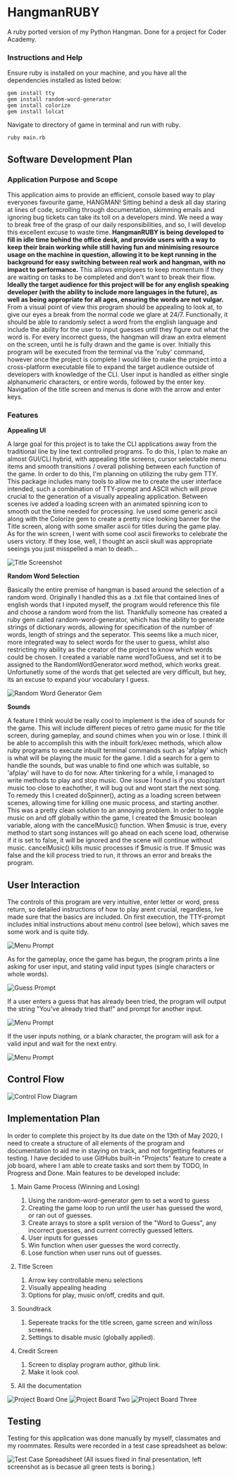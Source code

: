 # HangmanRUBY

A ruby ported version of my Python Hangman.
Done for a project for Coder Academy.

### Instructions and Help

Ensure ruby is installed on your machine, and you have all the dependencies installed as listed below:
```
gem install tty
gem install random-word-generator
gem install colorize
gem install lolcat
```

Navigate to directory of game in terminal and run with ruby.
```
ruby main.rb
```

## Software Development Plan

### Application Purpose and Scope

This application aims to provide an efficient, console based way to play everyones favourite game, HANGMAN! Sitting behind a desk all day staring at lines of code, scrolling through documentation, skimming emails and ignoring bug tickets can take its toll on a developers mind. We need a way to break free of the grasp of our daily responsibilities, and so, I will develop this excellent excuse to waste time. __HangmanRUBY is being developed to fill in idle time behind the office desk, and provide users with a way to keep their brain working while still having fun and minimising resource usage on the machine in question, allowing it to be kept running in the background for easy switching between real work and hangman, with no impact to performance.__ This allows employees to keep momentum if they are waiting on tasks to be completed and don't want to break their flow. __Ideally the target audience for this project will be for any english speaking developer (with the ability to include more languages in the future), as well as being appropriate for all ages, ensuring the words are not vulgar.__ From a visual point of view this program should be appealing to look at, to give our eyes a break from the normal code we glare at 24/7. Functionally, it should be able to randomly select a word from the english language and include the ability for the user to input guesses until they figure out what the word is. For every incorrect guess, the hangman will draw an extra element on the screen, until he is fully drawn and the game is over. Initially this program will be executed from the terminal via the 'ruby' command, however once the project is complete I would like to make the project into a cross-platform executable file to expand the target audience outside of developers with knowledge of the CLI. User input is handled as either single alphanumeric characters, or entire words, followed by the enter key. Navigation of the title screen and menus is done with the arrow and enter keys.

### Features

**Appealing UI**

A large goal for this project is to take the CLI applications away from the traditional line by line text controlled programs. To do this, I plan to make an almost GUI/CLI hybrid, with appealing title screens, cursor selectable menu items and smooth transitions / overall polishing between each function of the game. In order to do this, I'm planning on utilizing the ruby gem TTY. This package includes many tools to allow me to create the user interface intended, such a combination of TTY-prompt and ASCII which will prove crucial to the generation of a visually appealing application. Between scenes ive added a loading screen with an animated spinning icon to smooth out the time needed for processing. Ive used some generic ascii along with the Colorize gem to create a pretty nice looking banner for the Title screen, along with some smaller ascii for titles during the game play. As for the win screen, I went with some cool ascii fireworks to celebrate the users victory. If they lose, well, I thought an ascii skull was appropriate seeings you just misspelled a man to death...

![Title Screenshot](/img/menu_screenshot.png)

**Random Word Selection**

Basically the entire premise of hangman is based around the selection of a random word. Originally I handled this as a .txt file that contained lines of english words that I inputed myself, the program would reference this file and choose a random word from the list. Thankfully someone has created a ruby gem called random-word-generator, which has the ability to generate strings of dictionary words, allowing for specification of the number of words, length of strings and the seperator. This seems like a much nicer, more integrated way to select words for the user to guess, whilst also restricting my ability as the creator of the project to know which words could be chosen. I created a variable name wordToGuess, and set it to be assigned to the RandomWordGenerator.word method, which works great. Unfortunetly some of the words that get selected are very difficult, but hey, its an excuse to expand your vocabulary I guess.

![Random Word Generator Gem](/img/random-words.png)

**Sounds**

A feature I think would be really cool to implement is the idea of sounds for the game. This will include different pieces of retro game music for the title screen, during gameplay, and sound chimes when you win or lose. I think ill be able to accomplish this with the inbuilt fork/exec methods, which allow ruby programs to execute inbuilt terminal commands such as 'afplay' which is what will be playing the music for the game. I did a search for a gem to handle the sounds, but was unable to find one which was suitable, so 'afplay' will have to do for now. After tinkering for a while, I managed to write methods to play and stop music. One issue I found is if you stop/start music too close to eachother, it will bug out and wont start the next song. To remedy this I created doSpinner(), acting as a loading screen between scenes, allowing time for killing one music process, and starting another. This was a pretty clean solution to an annoying problem. In order to toggle music on and off globally within the game, I created the $music boolean variable, along with the cancelMusic() function. When $music is true, every method to start song instances will go ahead on each scene load, otherwise if it is set to false, it will be ignored and the scene will continue without music. cancelMusic() kills music processes if $music is true. If $music was false and the kill process tried to run, it throws an error and breaks the program.

## User Interaction

The controls of this program are very intuitive, enter letter or word, press return, so detailed instructions of how to play arent crucial, regardless, Ive made sure that the basics are included. On first execution, the TTY-prompt includes initial instructions about menu control (see below), which saves me some work and is quite tidy. 

![Menu Prompt](/img/Menu_Prompt.png)

As for the gameplay, once the game has begun, the program prints a line asking for user input, and stating valid input types (single characters or whole words). 

![Guess Prompt](/img/Guess.png)

If a user enters a guess that has already been tried, the program will output the string "You've already tried that!" and prompt for another input. 

![Menu Prompt](/img/already_guessed.png)

If the user inputs nothing, or a blank character, the program will ask for a valid input and wait for the next entry.

![Menu Prompt](/img/enter_a_guess.png)

## Control Flow

![Control Flow Diagram](/img/control_flow.jpg)

## Implementation Plan

In order to complete this project by its due date on the 13th of May 2020, I need to create a structure of all elements of the program and documentation to aid me in staying on track, and not forgetting features or testing. I have decided to use GitHubs built-in "Projects" feature to create a job board, where I am able to create tasks and sort them by TODO, In Progress and Done.  Main features to be developed include: 

1. Main Game Process (Winning and Losing)
    1. Using the random-word-generator gem to set a word to guess
    1. Creating the game loop to run until the user has guessed the word, or ran out of guesses.
    1. Create arrays to store a split version of the "Word to Guess", any incorrect guesses, and current correctly guessed letters.
    1. User inputs for guesses
    1. Win function when user guesses the word correctly.
    2. Lose function when user runs out of guesses.

1. Title Screen
    1. Arrow key controllable menu selections
    1. Visually appealing heading
    1. Options for play, music on/off, credits and quit.
1. Soundtrack
    1. Sepereate tracks for the title screen, game screen and win/loss screens.
    1. Settings to disable music (globally applied).
1. Credit Screen
    1. Screen to display program author, github link.
    1. Make it look cool.
1. All the documentation

![Project Board One](/img/Screenshot_1.png)
![Project Board Two](/img/Screenshot_2.png)
![Project Board Three](/img/Screenshot_3.png)


## Testing

Testing for this application was done manually by myself, classmates and my roommates. Results were recorded in a test case spreadsheet as below:

![Test Case Spreadsheet](/img/testing.png)
(All issues fixed in final presentation, left screenshot as is becasue all green tests is boring.)

